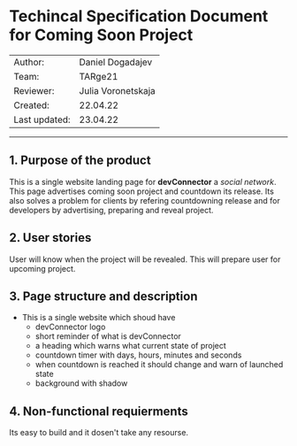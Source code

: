 # Techincal Specification Document for Coming Soon Project #

|               |                    |
| -------       | ----------------   |
| Author:       | Daniel Dogadajev   |
| Team:         | TARge21            |
| Reviewer:     | Julia Voronetskaja |
| Created:      | 22.04.22           |
| Last updated: | 23.04.22           |


-------------------------------------------------------------------------------

## 1. Purpose of the product ##
This is a single website landing page for **devConnector** a *social network*.
This page advertises coming soon project and countdown its release. Its also solves a problem for clients by refering countdowning release and for developers by advertising, preparing and reveal project.

## 2. User stories ##
User will know when the project will be revealed. This will prepare user for upcoming project.

## 3. Page structure and description ##
* This is a single website which shoud have
    * devConnector logo
    * short reminder of what is devConnector
    * a heading which warns what current state of project
    * countdown timer with days, hours, minutes and seconds
    * when countdown is reached it should change and warn of launched state
    * background with shadow

## 4. Non-functional requierments ##
Its easy to build and it dosen't take any resourse.
